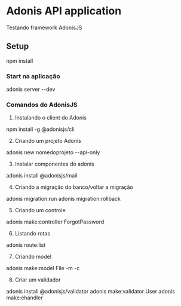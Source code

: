 # Adonis API application

Testando framework AdonisJS

## Setup

npm install

### Start na aplicação

adonis server --dev

### Comandos do AdonisJS

1. Instalando o client do Adonis

npm install -g @adonisjs/cli

2. Criando um projeto Adonis

adonis new nomedoprojeto --api-only

3. Instalar componentes do adonis

adonis install @adonisjs/mail

4. Criando a migração do banco/voltar a migração

adonis migration:run
adonis migration:rollback

5. Criando um controle

adonis make:controller ForgotPassword

6. Listando rotas

adonis route:list

7. Criando model

adonis make:model File -m -c

8. Criar um validador

adonis install @adonisjs/validator
adonis make:validator User
adonis make:ehandler

